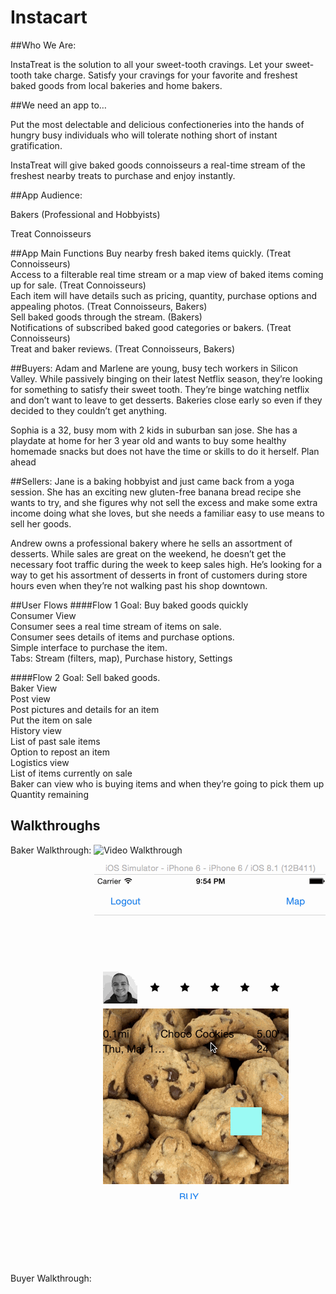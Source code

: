 # Instacart

##Who We Are:

InstaTreat is the solution to all your sweet-tooth cravings. Let your sweet-tooth take charge. Satisfy your cravings for your favorite and freshest baked goods from local bakeries and home bakers.

##We need an app to…

Put the most delectable and delicious confectioneries into the hands of hungry busy individuals who will tolerate nothing short of instant gratification. 

InstaTreat will give baked goods connoisseurs a real-time stream of the freshest nearby treats to purchase and enjoy instantly.

##App Audience:

Bakers (Professional and Hobbyists)

Treat Connoisseurs

##App Main Functions
Buy nearby fresh baked items quickly. (Treat Connoisseurs)  
Access to a filterable real time stream or a map view of baked items coming up for sale. (Treat Connoisseurs)  
Each item will have details such as pricing, quantity, purchase options and appealing photos. (Treat Connoisseurs, Bakers)  
Sell baked goods through the stream. (Bakers)  
Notifications of subscribed baked good categories or bakers. (Treat Connoisseurs)  
Treat and baker reviews. (Treat Connoisseurs, Bakers)  

##Buyers:
Adam and Marlene are young, busy tech workers in Silicon Valley. While passively binging on their latest Netflix season, they’re looking for something to satisfy their sweet tooth. They’re binge watching netflix and don’t want to leave to get desserts. Bakeries close early so even if they decided to they couldn’t get anything.

Sophia is a 32, busy mom with 2 kids in suburban san jose. She has a playdate at home for her 3 year old and wants to buy some healthy homemade snacks but does not have the time or skills to do it herself.  Plan ahead 

##Sellers:
Jane is a baking hobbyist and just came back from a yoga session. She has an exciting new gluten-free banana bread recipe she wants to try, and she figures why not sell the excess and make some extra income doing what she loves, but she needs a familiar easy to use means to sell her goods. 

Andrew owns a professional bakery where he sells an assortment of desserts. While sales are great on the weekend, he doesn’t get the necessary foot traffic during the week to keep sales high. He’s looking for a way to get his assortment of desserts in front of customers during store hours even when they’re not walking past his shop downtown.

##User Flows
####Flow 1
Goal: Buy baked goods quickly  
Consumer View  
Consumer sees a real time stream of items on sale.  
Consumer sees details of items and purchase options.   
Simple interface to purchase the item.  
Tabs: Stream (filters, map), Purchase history, Settings  

####Flow 2
Goal: Sell baked goods.   
Baker View  
Post view  
Post pictures and details for an item  
Put the item on sale  
History view  
List of past sale items  
Option to repost an item  
Logistics view  
List of items currently on sale  
Baker can view who is buying items and when they’re going to pick them up  
Quantity remaining   

<!---
4. Option to specify availability for pickup. 

####Flow 3
Goal: Show Baker and Item ratings  
Consumer View  
Rate an item via a popup after confirmed delivery  
Baker View  
Show rated average item rating at top of History & Sale views  
Show Item rating in History & Sale view list  
-->

## Walkthroughs

Baker Walkthrough:
![Video Walkthrough](baker_walkthrough.gif)

Buyer Walkthrough:
![Video Walkthrough](buyer_walkthrough.gif)

